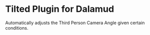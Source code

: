# Tilted Plugin for Dalamud

Automatically adjusts the Third Person Camera Angle given certain conditions.